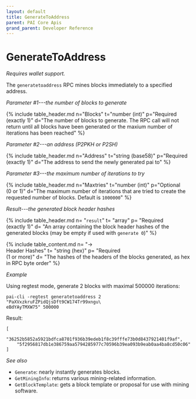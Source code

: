```yaml
---
layout: default
title: GenerateToAddress
parent: PAI Core Apis
grand_parent: Developer Reference
---
```


GenerateToAddress
========================

*Requires wallet support.*

The `generatetoaddress` RPC mines blocks immediately to a specified address.

*Parameter #1---the number of blocks to generate*

{% include table_header.md 
  n="Blocks" 
  t="number (int)" 
  p="Required<br>(exactly 1)" 
  d="The number of blocks to generate.  The RPC call will not return until all blocks have been generated or the maxium number of iterations has been reached" 
%}

*Parameter #2---an address (P2PKH or P2SH)*

{% include table_header.md 
  n="Address" 
  t="string (base58)" 
  p="Required<br>(exactly 1)" 
  d="The address to send the newly generated pai to"
%}

*Parameter #3---the maximum number of iterations to try*

{% include table_header.md 
  n="Maxtries" 
  t="number (int)" 
  p="Optional<br>(0 or 1)" 
  d="The maximum number of iterations that are tried to create the requested number of blocks.  Default is `1000000`" 
%}

*Result---the generated block header hashes*

{% include table_header.md
  n= "`result`"
  t= "array"
  p= "Required<br>(exactly 1)"
  d= "An array containing the block header hashes of the generated blocks (may be empty if used with `generate 0`)"
%}

{% include table_content.md
  n= "→<br>Header Hashes"
  t= "string (hex)"
  p= "Required<br>(1 or more)"
  d= "The hashes of the headers of the blocks generated, as hex in RPC byte order"
%}

*Example*

Using regtest mode, generate 2 blocks with maximal 500000 iterations:

```
pai-cli -regtest generatetoaddress 2 "PaXVxzkruFZPidQjsDft9CW174Tr99xngu\
eBdYAyTMXW75" 500000
```

Result:

```
[
    "36252b5852a5921bdfca8701f936b39edeb1f8c39fffe73b0d8437921401f9af",
    "5f2956817db1e386759aa5794285977c70596b39ea093b9eab0aa4ba8cd50c06"
]
```

*See also*

* `Generate`:  nearly instantly generates blocks.
* `GetMiningInfo`: returns various mining-related information.
* `GetBlockTemplate`:  gets a block template or proposal for use with mining software.

